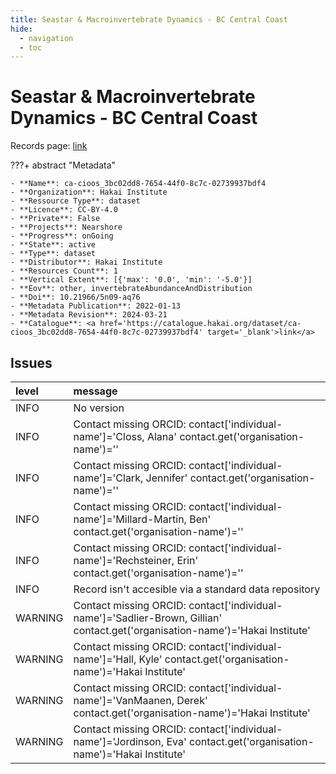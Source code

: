 ```yaml
---
title: Seastar & Macroinvertebrate Dynamics - BC Central Coast
hide:
  - navigation
  - toc
---
```


# Seastar & Macroinvertebrate Dynamics - BC Central Coast

Records page: <a href='https://catalogue.hakai.org/dataset/ca-cioos_3bc02dd8-7654-44f0-8c7c-02739937bdf4' target='_blank'>link</a>

???+ abstract "Metadata"

    - **Name**: ca-cioos_3bc02dd8-7654-44f0-8c7c-02739937bdf4 
    - **Organization**: Hakai Institute 
    - **Ressource Type**: dataset 
    - **Licence**: CC-BY-4.0 
    - **Private**: False 
    - **Projects**: Nearshore 
    - **Progress**: onGoing 
    - **State**: active 
    - **Type**: dataset 
    - **Distributor**: Hakai Institute 
    - **Resources Count**: 1 
    - **Vertical Extent**: [{'max': '0.0', 'min': '-5.0'}] 
    - **Eov**: other, invertebrateAbundanceAndDistribution 
    - **Doi**: 10.21966/5n09-aq76 
    - **Metadata Publication**: 2022-01-13 
    - **Metadata Revision**: 2024-03-21 
    - **Catalogue**: <a href='https://catalogue.hakai.org/dataset/ca-cioos_3bc02dd8-7654-44f0-8c7c-02739937bdf4' target='_blank'>link</a> 

<div id='map'></div>




## Issues
| level   | message                                                                                                                       |
|:--------|:------------------------------------------------------------------------------------------------------------------------------|
| INFO    | No version                                                                                                                    |
| INFO    | Contact missing ORCID: contact['individual-name']='Closs, Alana' contact.get('organisation-name')=''                          |
| INFO    | Contact missing ORCID: contact['individual-name']='Clark, Jennifer' contact.get('organisation-name')=''                       |
| INFO    | Contact missing ORCID: contact['individual-name']='Millard-Martin, Ben' contact.get('organisation-name')=''                   |
| INFO    | Contact missing ORCID: contact['individual-name']='Rechsteiner, Erin' contact.get('organisation-name')=''                     |
| INFO    | Record isn't accesible via a standard data repository                                                                         |
| WARNING | Contact missing ORCID: contact['individual-name']='Sadlier-Brown, Gillian' contact.get('organisation-name')='Hakai Institute' |
| WARNING | Contact missing ORCID: contact['individual-name']='Hall, Kyle' contact.get('organisation-name')='Hakai Institute'             |
| WARNING | Contact missing ORCID: contact['individual-name']='VanMaanen, Derek' contact.get('organisation-name')='Hakai Institute'       |
| WARNING | Contact missing ORCID: contact['individual-name']='Jordinson, Eva' contact.get('organisation-name')='Hakai Institute'         |


<script>
   document.addEventListener("DOMContentLoaded", function() {
    var map = L.map('map').setView([51.505, -125.09], 5);
    L.tileLayer('https://tile.openstreetmap.org/{z}/{x}/{y}.png', {
        maxZoom: 19,
        attribution: '&copy; <a href="http://www.openstreetmap.org/copyright">OpenStreetMap</a>'
    }).addTo(map);
    var geojsonFeature = {
        "type": "Feature",
        "properties": {
            "name" : "Seastar & Macroinvertebrate Dynamics - BC Central Coast"
        },
        "geometry": {'type': 'Polygon', 'coordinates': [[[-128.2, 51.63], [-128.1, 51.63], [-128.1, 51.67], [-128.2, 51.67], [-128.2, 51.63]]]}
    }
    L.geoJSON(geojsonFeature).addTo(map);
   })
</script>